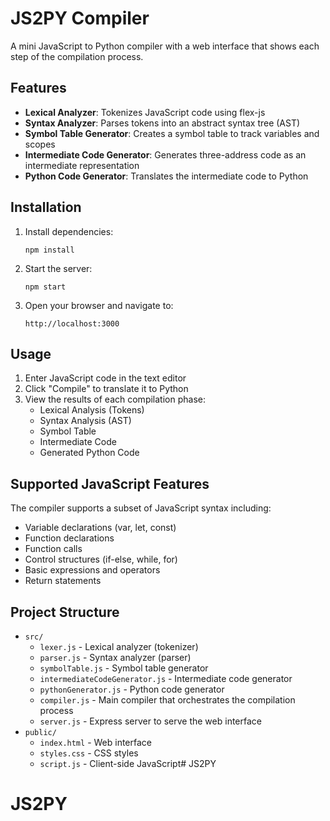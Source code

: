 # JS2PY Compiler

A mini JavaScript to Python compiler with a web interface that shows each step of the compilation process.

## Features

- **Lexical Analyzer**: Tokenizes JavaScript code using flex-js
- **Syntax Analyzer**: Parses tokens into an abstract syntax tree (AST)
- **Symbol Table Generator**: Creates a symbol table to track variables and scopes
- **Intermediate Code Generator**: Generates three-address code as an intermediate representation
- **Python Code Generator**: Translates the intermediate code to Python

## Installation


1. Install dependencies:
   ```
   npm install
   ```

2. Start the server:
   ```
   npm start
   ```

3. Open your browser and navigate to:
   ```
   http://localhost:3000
   ```

## Usage

1. Enter JavaScript code in the text editor
2. Click "Compile" to translate it to Python
3. View the results of each compilation phase:
   - Lexical Analysis (Tokens)
   - Syntax Analysis (AST)
   - Symbol Table
   - Intermediate Code
   - Generated Python Code

## Supported JavaScript Features

The compiler supports a subset of JavaScript syntax including:

- Variable declarations (var, let, const)
- Function declarations
- Function calls
- Control structures (if-else, while, for)
- Basic expressions and operators
- Return statements

## Project Structure

- `src/`
  - `lexer.js` - Lexical analyzer (tokenizer)
  - `parser.js` - Syntax analyzer (parser)
  - `symbolTable.js` - Symbol table generator
  - `intermediateCodeGenerator.js` - Intermediate code generator
  - `pythonGenerator.js` - Python code generator
  - `compiler.js` - Main compiler that orchestrates the compilation process
  - `server.js` - Express server to serve the web interface
- `public/`
  - `index.html` - Web interface
  - `styles.css` - CSS styles
  - `script.js` - Client-side JavaScript# JS2PY
# JS2PY
